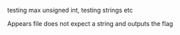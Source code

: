 testing max unsigned int,  testing strings etc

Appears file does not expect a string and outputs the flag